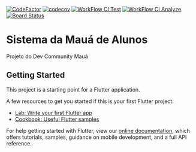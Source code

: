 [![CodeFactor](https://www.codefactor.io/repository/github/maua-dev/system_maua_front/badge)](https://www.codefactor.io/repository/github/maua-dev/system_maua_front)
[![codecov](https://codecov.io/gh/Maua-Dev/System_Maua_Front/branch/develop/graph/badge.svg?token=DUL3UPD6I6)](https://codecov.io/gh/Maua-Dev/System_Maua_Front)
[![WorkFlow CI Test](https://github.com/Maua-Dev/System_Maua_Front/actions/workflows/flutter_CI.yml/badge.svg)](https://github.com/Maua-Dev/System_Maua_Front/actions/workflows/flutter_CI.yml)
[![WorkFlow CI Analyze](https://github.com/Maua-Dev/System_Maua_Front/actions/workflows/flutter_CI_analyze.yml/badge.svg)](https://github.com/Maua-Dev/System_Maua_Front/actions/workflows/flutter_CI_analyze.yml)
[![Board Status](https://dev.azure.com/devcommunitymaua/f8e2629a-09b1-4caf-9a6e-2ba04f3cc258/a4f21250-2c90-44f9-9e39-3eb1bed6c33b/_apis/work/boardbadge/3b780ee1-b6ca-4032-82d6-a193f6181611)](https://dev.azure.com/devcommunitymaua/f8e2629a-09b1-4caf-9a6e-2ba04f3cc258/_boards/board/t/a4f21250-2c90-44f9-9e39-3eb1bed6c33b/Microsoft.RequirementCategory/)
# Sistema da Mauá de Alunos

Projeto do Dev Community Mauá

## Getting Started

This project is a starting point for a Flutter application.

A few resources to get you started if this is your first Flutter project:

- [Lab: Write your first Flutter app](https://flutter.dev/docs/get-started/codelab)
- [Cookbook: Useful Flutter samples](https://flutter.dev/docs/cookbook)

For help getting started with Flutter, view our
[online documentation](https://flutter.dev/docs), which offers tutorials,
samples, guidance on mobile development, and a full API reference.
